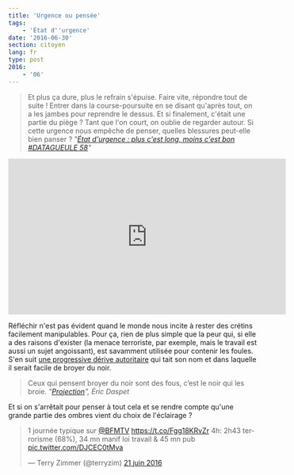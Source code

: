 ```yaml
---
title: 'Urgence ou pensée'
tags:
    - 'État d''urgence'
date: '2016-06-30'
section: citoyen
lang: fr
type: post
2016:
    - '06'
---
```


> Et plus ça dure, plus le refrain s'épuise. Faire vite, répondre tout de suite ! Entrer dans la course-poursuite en se disant qu'après tout, on a les jambes pour reprendre le dessus. Et si finalement, c'était une partie du piège ? Tant que l'on court, on oublie de regarder autour. Si cette urgence nous empêche de penser, quelles blessures peut-elle bien panser ?
> <cite>"[État d'urgence : plus c'est long, moins c'est bon #DATAGUEULE 58](https://www.youtube.com/watch?v=uq72XHngz9M)"</cite>

<!-- more -->

<div class="videoWrapper">
  <iframe width="560" height="315" src="https://www.youtube.com/embed/uq72XHngz9M" frameborder="0" allowfullscreen></iframe>
</div>

Réfléchir n'est pas évident quand le monde nous incite à rester des crétins facilement manipulables. Pour ça, rien de plus simple que la peur qui, si elle a des raisons d'exister (la menace terroriste, par exemple, mais le travail est aussi un sujet angoissant), est savamment utilisée pour contenir les foules. S'en suit [une progressive dérive autoritaire](http://www.slate.fr/story/119461/france-derive-autoritaire) qui tait son nom et dans laquelle il serait facile de broyer du noir.

> Ceux qui pensent broyer du noir sont des fous, c’est le noir qui les broie.
> <cite>"[Projection](https://n.survol.fr/n/photo-projection)", Éric Daspet</cite>

Et si on s'arrêtait pour penser à tout cela et se rendre compte qu'une grande partie des ombres vient du choix de l'éclairage ?

<blockquote class="twitter-tweet" data-lang="fr"><p lang="fr" dir="ltr">1 journée typique sur <a href="https://twitter.com/BFMTV">@BFMTV</a> <a href="https://t.co/Fgg18KRvZr">https://t.co/Fgg18KRvZr</a> 4h: 2h43 terrorisme (68%), 34 mn manif loi travail &amp; 45 mn pub <a href="https://t.co/DJCEC0tMva">pic.twitter.com/DJCEC0tMva</a></p>&mdash; Terry Zimmer (@terryzim) <a href="https://twitter.com/terryzim/status/745263212732514304">21 juin 2016</a></blockquote>
<script async src="//platform.twitter.com/widgets.js" charset="utf-8"></script>
